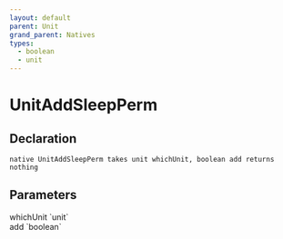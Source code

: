 ```yaml
---
layout: default
parent: Unit
grand_parent: Natives
types:
  - boolean
  - unit
---
```


# UnitAddSleepPerm

## Declaration

```
native UnitAddSleepPerm takes unit whichUnit, boolean add returns nothing
```

## Parameters
<dl>
  <dt>whichUnit `unit`</dt>
  <dd></dd>

  <dt>add `boolean`</dt>
  <dd></dd>
</dl>
